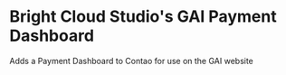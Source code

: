 # Bright Cloud Studio's GAI Payment Dashboard
Adds a Payment Dashboard to Contao for use on the GAI website
